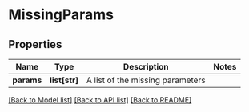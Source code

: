 # MissingParams

## Properties
Name | Type | Description | Notes
------------ | ------------- | ------------- | -------------
**params** | **list[str]** | A list of the missing parameters |

[[Back to Model list]](../README.md#documentation-for-models) [[Back to API list]](../README.md#documentation-for-api-endpoints) [[Back to README]](../README.md)
